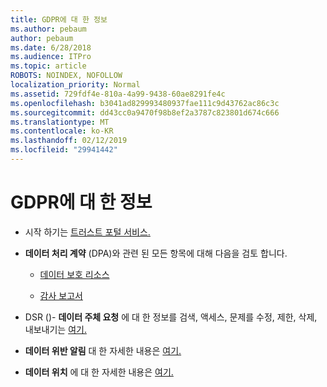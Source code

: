 ```yaml
---
title: GDPR에 대 한 정보
ms.author: pebaum
author: pebaum
ms.date: 6/28/2018
ms.audience: ITPro
ms.topic: article
ROBOTS: NOINDEX, NOFOLLOW
localization_priority: Normal
ms.assetid: 729fdf4e-810a-4a99-9438-60ae8291fe4c
ms.openlocfilehash: b3041ad829993480937fae111c9d43762ac86c3c
ms.sourcegitcommit: dd43cc0a9470f98b8ef2a3787c823801d674c666
ms.translationtype: MT
ms.contentlocale: ko-KR
ms.lasthandoff: 02/12/2019
ms.locfileid: "29941442"
---
```

# <a name="information-about-gdpr"></a>GDPR에 대 한 정보

- 시작 하기는 [트러스트 포털 서비스.](https://servicetrust.microsoft.com/ViewPage/GDPRGetStarted)
    
- **데이터 처리 계약** (DPA)와 관련 된 모든 항목에 대해 다음을 검토 합니다. 
    
  - [데이터 보호 리소스](https://servicetrust.microsoft.com/ViewPage/TrustDocuments)
    
  - [감사 보고서](https://servicetrust.microsoft.com/ViewPage/MSComplianceGuide)
    
- DSR ()- **데이터 주체 요청** 에 대 한 정보를 검색, 액세스, 문제를 수정, 제한, 삭제, 내보내기는 [여기.](https://docs.microsoft.com/microsoft-365/compliance/gdpr-dsr-office365)
    
- **데이터 위반 알림** 대 한 자세한 내용은 [여기.](https://servicetrust.microsoft.com/ViewPage/GDPRBreach)
    
- **데이터 위치** 에 대 한 자세한 내용은 [여기.](https://products.office.com/where-is-your-data-located?ms.officeurl=datamaps&amp;geo=All#All)
    

